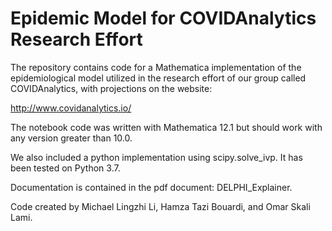 # Epidemic Model for COVIDAnalytics Research Effort

The repository contains code for a Mathematica implementation of the epidemiological model utilized in the research effort of our group called COVIDAnalytics, with projections on the website:

http://www.covidanalytics.io/

The notebook code was written with Mathematica 12.1 but should work with any version greater than 10.0.

We also included a python implementation using scipy.solve_ivp. It has been tested on Python 3.7.

Documentation is contained in the pdf document: DELPHI_Explainer.

Code created by Michael Lingzhi Li, Hamza Tazi Bouardi, and Omar Skali Lami.
